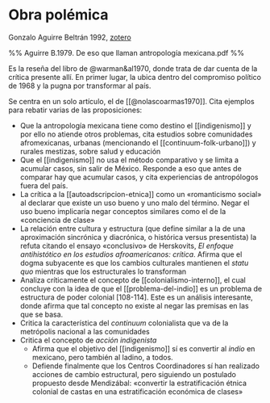 # Obra polémica
Gonzalo Aguirre Beltrán 1992, [zotero](zotero://select/items/@aguirrebeltran1992)

%% Aguirre B.1979. De eso que llaman antropología mexicana.pdf %%

Es la reseña del libro de @warman&al1970, donde trata de dar cuenta de la crítica presente allí. En primer lugar, la ubica dentro del compromiso político de 1968 y la pugna por transformar al país.

Se centra en un solo artículo, el de [[@nolascoarmas1970]]. Cita ejemplos para rebatir varias de las proposiciones:

- Que la antropología mexicana tiene como destino el [[indigenismo]] y por ello no atiende otros problemas, cita estudios sobre comunidades afromexicanas, urbanas (mencionando el [[continuum-folk-urbano]]) y rurales mestizas, sobre salud y educación
- Que el [[indigenismo]] no usa el método comparativo y se limita a acumular casos, sin salir de México. Responde a eso que antes de comparar hay que acumular casos, y cita experiencias de antropólogos fuera del país.
- La crítica a la [[autoadscripcion-etnica]] como un «romanticismo social» al declarar que existe un uso bueno y uno malo del término. Negar el uso bueno implicaría negar conceptos similares como el de la «conciencia de clase»
- La relación entre cultura y estructura (que define similar a la de una aproximación sincrónica y diacrónica, o histórica versus presentista) la refuta citando el ensayo «conclusivo» de Herskovits, *El enfoque antihistótico en los estudios afroamericanos: crítica*. Afirma que el dogma subyacente es que los cambios culturales mantienen el *statu quo* mientras que los estructurales lo transforman
- Analiza críticamente el concepto de [[colonialismo-interno]], el cual concluye con la idea de que el [[problema-del-indio]] es un problema de estructura de poder colonial [108-114]. Este es un análisis interesante, donde afirma que tal concepto no existe al negar las premisas en las que se basa.
- Critica la característica del *continuum* colonialista que va de la metrópolis nacional a las comunidades
- Critica el concepto de *acción indigenista*
    - Afirma que el objetivo del [[indigenismo]] sí es convertir al *indio* en mexicano, pero también al ladino, a todos.
    - Defiende finalmente que los Centros Coordinadores sí han realizado acciones de cambio estructural, pero siguiendo un postulado propuesto desde Mendizábal: «convertir la estratificación étnica colonial de castas en una estratificación económica de clases»
